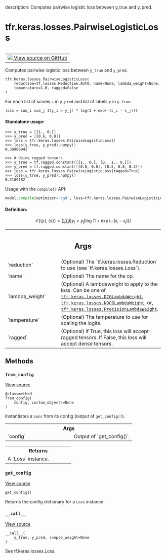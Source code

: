 description: Computes pairwise logistic loss between y_true and y_pred.

<div itemscope itemtype="http://developers.google.com/ReferenceObject">
<meta itemprop="name" content="tfr.keras.losses.PairwiseLogisticLoss" />
<meta itemprop="path" content="Stable" />
<meta itemprop="property" content="__call__"/>
<meta itemprop="property" content="__init__"/>
<meta itemprop="property" content="from_config"/>
<meta itemprop="property" content="get_config"/>
</div>

# tfr.keras.losses.PairwiseLogisticLoss

<!-- Insert buttons and diff -->

<table class="tfo-notebook-buttons tfo-api nocontent" align="left">
<td>
  <a target="_blank" href="https://github.com/tensorflow/ranking/tree/master/tensorflow_ranking/python/keras/losses.py#L307-L370">
    <img src="https://www.tensorflow.org/images/GitHub-Mark-32px.png" />
    View source on GitHub
  </a>
</td>
</table>

Computes pairwise logistic loss between `y_true` and `y_pred`.

<pre class="devsite-click-to-copy prettyprint lang-py tfo-signature-link">
<code>tfr.keras.losses.PairwiseLogisticLoss(
    reduction=tf.losses.Reduction.AUTO, name=None, lambda_weight=None,
    temperature=1.0, ragged=False
)
</code></pre>

<!-- Placeholder for "Used in" -->

For each list of scores `s` in `y_pred` and list of labels `y` in `y_true`:

```
loss = sum_i sum_j I[y_i > y_j] * log(1 + exp(-(s_i - s_j)))
```

#### Standalone usage:

```
>>> y_true = [[1., 0.]]
>>> y_pred = [[0.6, 0.8]]
>>> loss = tfr.keras.losses.PairwiseLogisticLoss()
>>> loss(y_true, y_pred).numpy()
0.39906943
```

```
>>> # Using ragged tensors
>>> y_true = tf.ragged.constant([[1., 0.], [0., 1., 0.]])
>>> y_pred = tf.ragged.constant([[0.6, 0.8], [0.5, 0.8, 0.4]])
>>> loss = tfr.keras.losses.PairwiseLogisticLoss(ragged=True)
>>> loss(y_true, y_pred).numpy()
0.3109182
```

Usage with the `compile()` API:

```python
model.compile(optimizer='sgd', loss=tfr.keras.losses.PairwiseLogisticLoss())
```

#### Definition:

$$
\mathcal{L}(\{y\}, \{s\}) =
\sum_i \sum_j I[y_i > y_j] \log(1 + \exp(-(s_i - s_j)))
$$

<!-- Tabular view -->
 <table class="responsive fixed orange">
<colgroup><col width="214px"><col></colgroup>
<tr><th colspan="2"><h2 class="add-link">Args</h2></th></tr>

<tr>
<td>
`reduction`
</td>
<td>
(Optional) The `tf.keras.losses.Reduction` to use (see
`tf.keras.losses.Loss`).
</td>
</tr><tr>
<td>
`name`
</td>
<td>
(Optional) The name for the op.
</td>
</tr><tr>
<td>
`lambda_weight`
</td>
<td>
(Optional) A lambdaweight to apply to the loss. Can be one
of <a href="../../../tfr/keras/losses/DCGLambdaWeight.md"><code>tfr.keras.losses.DCGLambdaWeight</code></a>,
<a href="../../../tfr/keras/losses/NDCGLambdaWeight.md"><code>tfr.keras.losses.NDCGLambdaWeight</code></a>, or,
<a href="../../../tfr/keras/losses/PrecisionLambdaWeight.md"><code>tfr.keras.losses.PrecisionLambdaWeight</code></a>.
</td>
</tr><tr>
<td>
`temperature`
</td>
<td>
(Optional) The temperature to use for scaling the logits.
</td>
</tr><tr>
<td>
`ragged`
</td>
<td>
(Optional) If True, this loss will accept ragged tensors. If
False, this loss will accept dense tensors.
</td>
</tr>
</table>

## Methods

<h3 id="from_config"><code>from_config</code></h3>

<a target="_blank" href="https://github.com/tensorflow/ranking/tree/master/tensorflow_ranking/python/keras/losses.py#L218-L225">View
source</a>

<pre class="devsite-click-to-copy prettyprint lang-py tfo-signature-link">
<code>@classmethod</code>
<code>from_config(
    config, custom_objects=None
)
</code></pre>

Instantiates a `Loss` from its config (output of `get_config()`).

<!-- Tabular view -->
 <table class="responsive fixed orange">
<colgroup><col width="214px"><col></colgroup>
<tr><th colspan="2">Args</th></tr>

<tr>
<td>
`config`
</td>
<td>
Output of `get_config()`.
</td>
</tr>
</table>

<!-- Tabular view -->
 <table class="responsive fixed orange">
<colgroup><col width="214px"><col></colgroup>
<tr><th colspan="2">Returns</th></tr>
<tr class="alt">
<td colspan="2">
A `Loss` instance.
</td>
</tr>

</table>

<h3 id="get_config"><code>get_config</code></h3>

<a target="_blank" href="https://github.com/tensorflow/ranking/tree/master/tensorflow_ranking/python/keras/losses.py#L208-L216">View
source</a>

<pre class="devsite-click-to-copy prettyprint lang-py tfo-signature-link">
<code>get_config()
</code></pre>

Returns the config dictionary for a `Loss` instance.

<h3 id="__call__"><code>__call__</code></h3>

<a target="_blank" href="https://github.com/tensorflow/ranking/tree/master/tensorflow_ranking/python/keras/losses.py#L172-L177">View
source</a>

<pre class="devsite-click-to-copy prettyprint lang-py tfo-signature-link">
<code>__call__(
    y_true, y_pred, sample_weight=None
)
</code></pre>

See tf.keras.losses.Loss.
